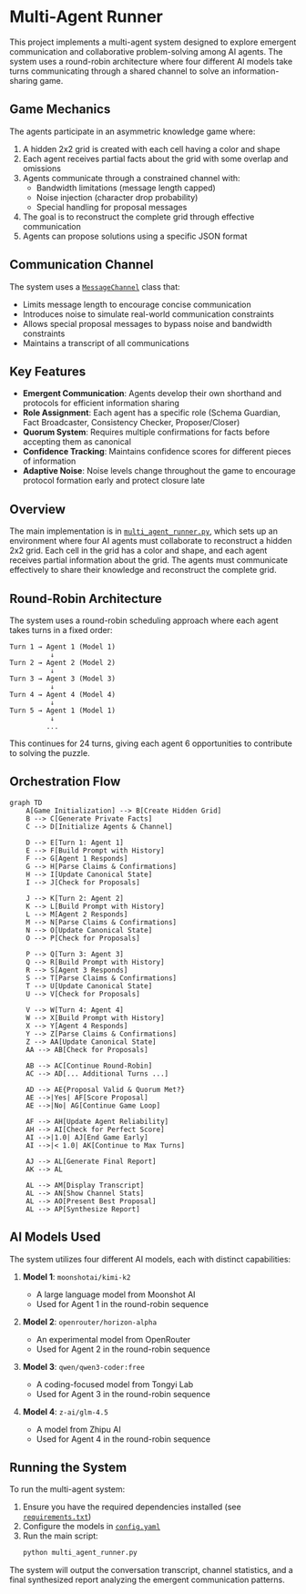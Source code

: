 # Multi-Agent Runner

This project implements a multi-agent system designed to explore emergent communication and collaborative problem-solving among AI agents. The system uses a round-robin architecture where four different AI models take turns communicating through a shared channel to solve an information-sharing game.

## Game Mechanics

The agents participate in an asymmetric knowledge game where:

1. A hidden 2x2 grid is created with each cell having a color and shape
2. Each agent receives partial facts about the grid with some overlap and omissions
3. Agents communicate through a constrained channel with:
   - Bandwidth limitations (message length capped)
   - Noise injection (character drop probability)
   - Special handling for proposal messages
4. The goal is to reconstruct the complete grid through effective communication
5. Agents can propose solutions using a specific JSON format

## Communication Channel

The system uses a [`MessageChannel`](multi_agent_runner.py:18) class that:
- Limits message length to encourage concise communication
- Introduces noise to simulate real-world communication constraints
- Allows special proposal messages to bypass noise and bandwidth constraints
- Maintains a transcript of all communications

## Key Features

- **Emergent Communication**: Agents develop their own shorthand and protocols for efficient information sharing
- **Role Assignment**: Each agent has a specific role (Schema Guardian, Fact Broadcaster, Consistency Checker, Proposer/Closer)
- **Quorum System**: Requires multiple confirmations for facts before accepting them as canonical
- **Confidence Tracking**: Maintains confidence scores for different pieces of information
- **Adaptive Noise**: Noise levels change throughout the game to encourage protocol formation early and protect closure late

## Overview

The main implementation is in [`multi_agent_runner.py`](multi_agent_runner.py), which sets up an environment where four AI agents must collaborate to reconstruct a hidden 2x2 grid. Each cell in the grid has a color and shape, and each agent receives partial information about the grid. The agents must communicate effectively to share their knowledge and reconstruct the complete grid.

## Round-Robin Architecture

The system uses a round-robin scheduling approach where each agent takes turns in a fixed order:

```
Turn 1 → Agent 1 (Model 1)
          ↓
Turn 2 → Agent 2 (Model 2)
          ↓
Turn 3 → Agent 3 (Model 3)
          ↓
Turn 4 → Agent 4 (Model 4)
          ↓
Turn 5 → Agent 1 (Model 1)
          ↓
         ...
```

This continues for 24 turns, giving each agent 6 opportunities to contribute to solving the puzzle.

## Orchestration Flow

```mermaid
graph TD
    A[Game Initialization] --> B[Create Hidden Grid]
    B --> C[Generate Private Facts]
    C --> D[Initialize Agents & Channel]
    
    D --> E[Turn 1: Agent 1]
    E --> F[Build Prompt with History]
    F --> G[Agent 1 Responds]
    G --> H[Parse Claims & Confirmations]
    H --> I[Update Canonical State]
    I --> J[Check for Proposals]
    
    J --> K[Turn 2: Agent 2]
    K --> L[Build Prompt with History]
    L --> M[Agent 2 Responds]
    M --> N[Parse Claims & Confirmations]
    N --> O[Update Canonical State]
    O --> P[Check for Proposals]
    
    P --> Q[Turn 3: Agent 3]
    Q --> R[Build Prompt with History]
    R --> S[Agent 3 Responds]
    S --> T[Parse Claims & Confirmations]
    T --> U[Update Canonical State]
    U --> V[Check for Proposals]
    
    V --> W[Turn 4: Agent 4]
    W --> X[Build Prompt with History]
    X --> Y[Agent 4 Responds]
    Y --> Z[Parse Claims & Confirmations]
    Z --> AA[Update Canonical State]
    AA --> AB[Check for Proposals]
    
    AB --> AC[Continue Round-Robin]
    AC --> AD[... Additional Turns ...]
    
    AD --> AE{Proposal Valid & Quorum Met?}
    AE -->|Yes| AF[Score Proposal]
    AE -->|No| AG[Continue Game Loop]
    
    AF --> AH[Update Agent Reliability]
    AH --> AI[Check for Perfect Score]
    AI -->|1.0| AJ[End Game Early]
    AI -->|< 1.0| AK[Continue to Max Turns]
    
    AJ --> AL[Generate Final Report]
    AK --> AL
    
    AL --> AM[Display Transcript]
    AL --> AN[Show Channel Stats]
    AL --> AO[Present Best Proposal]
    AL --> AP[Synthesize Report]
```
## AI Models Used

The system utilizes four different AI models, each with distinct capabilities:

1. **Model 1**: `moonshotai/kimi-k2`
   - A large language model from Moonshot AI
   - Used for Agent 1 in the round-robin sequence

2. **Model 2**: `openrouter/horizon-alpha`
   - An experimental model from OpenRouter
   - Used for Agent 2 in the round-robin sequence

3. **Model 3**: `qwen/qwen3-coder:free`
   - A coding-focused model from Tongyi Lab
   - Used for Agent 3 in the round-robin sequence

4. **Model 4**: `z-ai/glm-4.5`
   - A model from Zhipu AI
   - Used for Agent 4 in the round-robin sequence



## Running the System

To run the multi-agent system:

1. Ensure you have the required dependencies installed (see [`requirements.txt`](requirements.txt))
2. Configure the models in [`config.yaml`](config.yaml)
3. Run the main script:
   ```bash
   python multi_agent_runner.py
   ```

The system will output the conversation transcript, channel statistics, and a final synthesized report analyzing the emergent communication patterns.